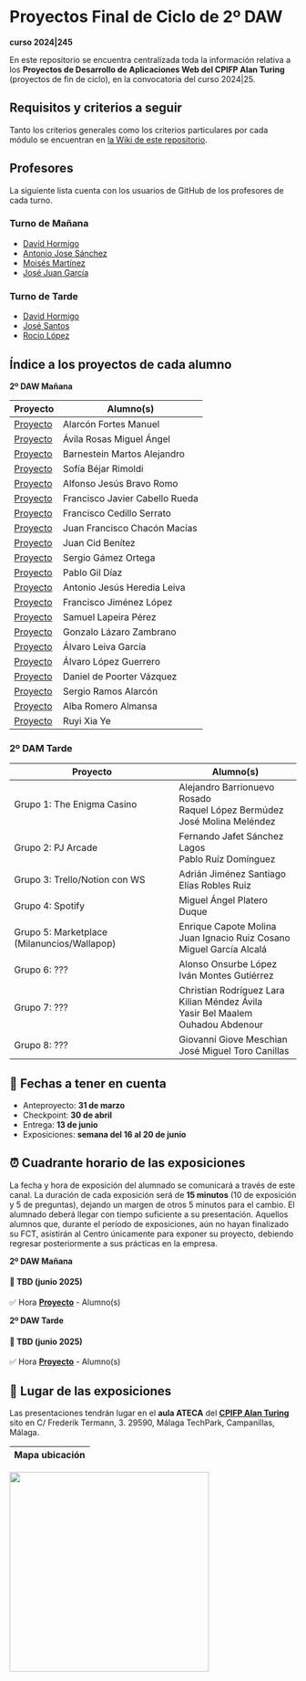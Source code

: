 # Proyectos Final de Ciclo de 2º DAW
**curso 2024|245**

En este repositorio se encuentra centralizada toda la información relativa a los **Proyectos de Desarrollo de Aplicaciones Web del CPIFP Alan Turing** (proyectos de fin de ciclo), en la convocatoria del curso 2024|25.

## Requisitos y criterios a seguir

Tanto los criterios generales como los criterios particulares por cada módulo se encuentran en [la Wiki de este repositorio](https://github.com/CPIFPAlanTuring/2daw-tfc-2425/wiki).

## Profesores 

La siguiente lista cuenta con los usuarios de GitHub de los profesores de cada turno.

### Turno de Mañana

* [David Hormigo](https://github.com/DavidHormigoRamirez)
* [Antonio Jose Sánchez](https://github.com/antoniojosesanchez)
* [Moisés Martínez](https://github.com/MoiCPIFP)
* [José Juan García](https://github.com/jgarmay674)
  
### Turno de Tarde

* [David Hormigo](https://github.com/DavidHormigoRamirez)
* [José Santos]()
* [Rocio López](https://github.com/rlopdav392)

## Índice a los proyectos de cada alumno

**2º DAW Mañana**

|Proyecto | Alumno(s)|
|-----------------------------------------------------------------------------------| ------------------------------|
| [Proyecto]()                                                                      |Alarcón Fortes Manuel |
| [Proyecto]()                                                                      |Ávila Rosas Miguel Ángel |
| [Proyecto]()                                                                      |Barnestein Martos Alejandro |
| [Proyecto]()                                                                      |Sofía Béjar Rimoldi |
| [Proyecto]()                                                                      |Alfonso Jesús Bravo Romo |
| [Proyecto]()                                                                      |Francisco Javier Cabello Rueda |
| [Proyecto]()                                                                      |Francisco Cedillo Serrato |
| [Proyecto]()                                                                      |Juan Francisco Chacón Macías |
| [Proyecto]()                                                                      |Juan Cid Benítez |
| [Proyecto]()                                                                      |Sergio Gámez Ortega |
| [Proyecto]()                                                                      |Pablo Gil Díaz |
| [Proyecto]()                                                                      |Antonio Jesús Heredia Leiva |
| [Proyecto]()                                                                      |Francisco Jiménez López |
| [Proyecto]()                                                                      |Samuel Lapeira Pérez |
| [Proyecto]()                                                                      |Gonzalo Lázaro Zambrano |
| [Proyecto]()                                                                      |Álvaro Leiva García |
| [Proyecto]()                                                                      |Álvaro López Guerrero |
| [Proyecto]()                                                                      |Daniel de Poorter Vázquez |
| [Proyecto]()                                                                      |Sergio Ramos Alarcón |
| [Proyecto]()                                                                      |Alba Romero Almansa |
| [Proyecto]()                                                                      |Ruyi Xia Ye |


### 2º DAM Tarde

|Proyecto | Alumno(s)|
| -----------------------------------------------------------------------------------| ------------------------------|
| Grupo 1: The Enigma Casino | Alejandro Barrionuevo Rosado<br/> Raquel López Bermúdez <br/> José Molina Meléndez |
| Grupo 2: PJ Arcade  | Fernando Jafet Sánchez Lagos <br/> Pablo Ruíz Domínguez |
| Grupo 3: Trello/Notion con WS  |  Adrián Jiménez Santiago<br/> Elías Robles Ruiz |
| Grupo 4: Spotify  | Miguel Ángel Platero Duque |
| Grupo 5: Marketplace (Milanuncios/Wallapop)  | Enrique Capote Molina<br/>Juan Ignacio Ruiz Cosano<br/>Miguel García Alcalá |
| Grupo 6: ???  |  Alonso Onsurbe López<br/>Iván Montes Gutiérrez |
| Grupo 7: ???  | Christian Rodríguez Lara<br/>Kilian Méndez Ávila<br/>Yasir Bel Maalem Ouhadou Abdenour  |
| Grupo 8: ???  | Giovanni Giove Meschian<br/>José Miguel Toro Canillas |


## 📝 Fechas a tener en cuenta
* Anteproyecto: **31 de marzo**
* Checkpoint:  **30 de abril**
* Entrega: **13 de junio**
* Exposiciones: **semana del 16 al 20 de junio** 

## ⏰ Cuadrante horario de las exposiciones

La fecha y hora de exposición del alumnado se comunicará a través de este canal. La duración de cada exposición será de **15 minutos** (10 de exposición y 5 de preguntas), dejando un margen de otros 5 minutos para el cambio. El alumnado deberá llegar con tiempo suficiente a su presentación. Aquellos alumnos que, durante el período de exposiciones, aún no hayan finalizado su FCT, asistirán al Centro únicamente para exponer su proyecto, debiendo regresar posteriormente a sus prácticas en la empresa.

**2º DAW Mañana**
#### :calendar: TBD (junio 2025)

:white_check_mark:  Hora **[Proyecto]()** - Alumno(s)<br/>



**2º DAW Tarde**
#### :calendar: TBD (junio 2025)

:white_check_mark:  Hora **[Proyecto]()** - Alumno(s)<br/>


## :school: Lugar de las exposiciones

Las presentaciones tendrán lugar en el **aula ATECA** del [**CPIFP Alan Turing**](https://maps.app.goo.gl/JThz6bDRVpknfbNh7) sito en C/ Frederik Termann, 3. 29590, Málaga TechPark, Campanillas, Málaga.

Mapa ubicación             | 
:-------------------------:|
<a href="https://maps.app.goo.gl/JThz6bDRVpknfbNh7" target="_blank"><img src="https://github.com/CPIFPAlanTuring/2daw-tfc-2324/blob/main/CPIFP_mapa_ubicación.png" width="350" /></a> 
